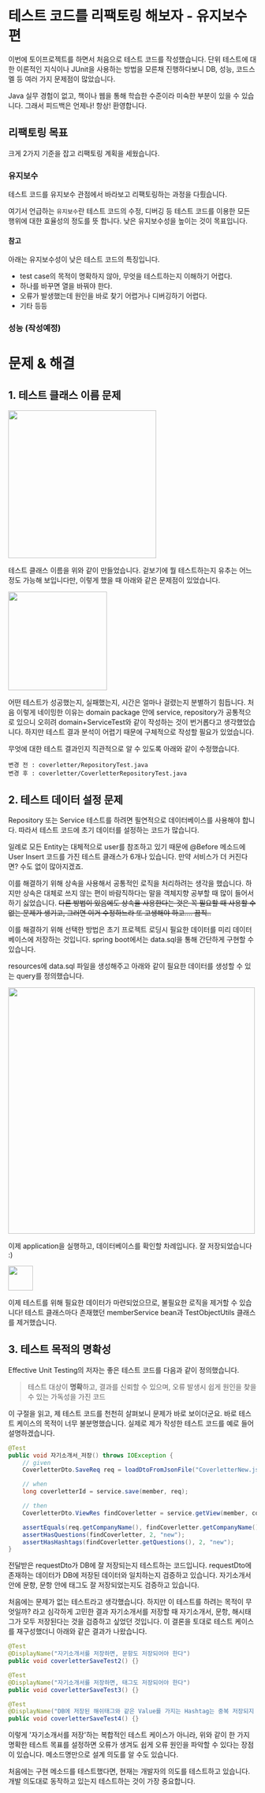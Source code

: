 # 테스트 코드를 리팩토링 해보자 - 유지보수편

이번에 토이프로젝트를 하면서 처음으로 테스트 코드를 작성했습니다. 단위 테스트에 대한 이론적인 지식이나 JUnit을 사용하는 방법을 모른채 진행하다보니 DB, 성능, 코드스멜 등 여러 가지 문제점이 많았습니다.

Java 실무 경험이 없고, 책이나 웹을 통해 학습한 수준이라 미숙한 부분이 있을 수 있습니다. 그래서 피드백은 언제나! 항상! 환영합니다.


## 리팩토링 목표

크게 2가지 기준을 잡고 리팩토링 계획을 세웠습니다. 

### 유지보수

테스트 코드를 유지보수 관점에서 바라보고 리팩토링하는 과정을 다뤘습니다. 

여기서 언급하는 `유지보수`란 테스트 코드의 수정, 디버깅 등 테스트 코드를 이용한 모든 행위에 대한 효율성의 정도를 뜻 합니다. 낮은 유지보수성을 높이는 것이 목표입니다.

#### 참고
아래는 유지보수성이 낮은 테스트 코드의 특징입니다.
- test case의 목적이 명확하지 않아, 무엇을 테스트하는지 이해하기 어렵다.
- 하나를 바꾸면 열을 바꿔야 한다.
- 오류가 발생했는데 원인을 바로 찾기 어렵거나 디버깅하기 어렵다.
- 기타 등등

### 성능 (작성예정)


# 문제 & 해결

## 1. 테스트 클래스 이름 문제

<img src="https://raw.githubusercontent.com/momentjin/study/master/resource/image/테스트코드리팩토링_1.png" height='300px'>

테스트 클래스 이름을 위와 같이 만들었습니다. 겉보기에 뭘 테스트하는지 유추는 어느 정도 가능해 보입니다만, 이렇게 했을 때 아래와 같은 문제점이 있었습니다.

<img src="https://raw.githubusercontent.com/momentjin/study/master/resource/image/테스트코드리팩토링_2.png" height='200px'>

어떤 테스트가 성공했는지, 실패했는지, 시간은 얼마나 걸렸는지 분별하기 힘듭니다. 처음 이렇게 네이밍한 이유는 domain package 안에 service, repository가 공통적으로 있으니 오히려 domain+ServiceTest와 같이 작성하는 것이 번거롭다고 생각했었습니다. 하지만 테스트 결과 분석이 어렵기 때문에 구체적으로 작성할 필요가 있었습니다.

무엇에 대한 테스트 결과인지 직관적으로 알 수 있도록 아래와 같이 수정했습니다.

```
변경 전 : coverletter/RepositoryTest.java 
변경 후 : coverletter/CoverletterRepositoryTest.java
```

## 2. 테스트 데이터 설정 문제

Repository 또는 Service 테스트를 하려면 필연적으로 데이터베이스를 사용해야 합니다. 따라서 테스트 코드에 초기 데이터를 설정하는 코드가 많습니다.

일례로 모든 Entity는 대체적으로 user를 참조하고 있기 때문에 @Before 메소드에 User Insert 코드를 가진 테스트 클래스가 6개나 있습니다. 만약 서비스가 더 커진다면? 수도 없이 많아지겠죠.

이를 해결하기 위해 상속을 사용해서 공통적인 로직을 처리하려는 생각을 했습니다. 하지만 상속은 대체로 쓰지 않는 편이 바람직하다는 말을 객체지향 공부할 때 많이 들어서 하기 싫었습니다. ~~다른 방법이 있음에도 상속을 사용한다는 것은 꼭 필요할 때 사용할 수 없는 문제가 생기고, 그러면 이거 수정하느라 또 고생해야 하고.... 끔직..~~

이를 해결하기 위해 선택한 방법은 초기 프로젝트 로딩시 필요한 데이터를 미리 데이터베이스에 저장하는 것입니다. spring boot에서는 data.sql을 통해 간단하게 구현할 수 있습니다.

resources에 data.sql 파일을 생성해주고 아래와 같이 필요한 데이터를 생성할 수 있는 query를 정의했습니다.

<img src="https://raw.githubusercontent.com/momentjin/study/master/resource/image/테스트코드리팩토링_4.png" height='500px'>

이제 application을 실행하고, 데이터베이스를 확인할 차례입니다. 잘 저장되었습니다 :)

<img src="https://raw.githubusercontent.com/momentjin/study/master/resource/image/테스트코드리팩토링_3.png" height='50px'>

이제 테스트를 위해 필요한 데이터가 마련되었으므로, 불필요한 로직을 제거할 수 있습니다! 테스트 클래스마다 존재했던 memberService bean과 TestObjectUtils 클래스를 제거했습니다.


## 3. 테스트 목적의 명확성 

Effective Unit Testing의 저자는 좋은 테스트 코드를 다음과 같이 정의했습니다.
> 테스트 대상이 **명확**하고, 결과를 신뢰할 수 있으며, 오류 발생시 쉽게 원인을 찾을 수 있는 가독성을 가진 코드

이 구절을 읽고, 제 테스트 코드를 천천히 살펴보니 문제가 바로 보이더군요. 바로 테스트 케이스의 목적이 너무 불분명했습니다. 실제로 제가 작성한 테스트 코드를 예로 들어 설명하겠습니다.


```java
@Test
public void 자기소개서_저장() throws IOException {
    // given
    CoverletterDto.SaveReq req = loadDtoFromJsonFile("CoverletterNew.json", CoverletterDto.SaveReq.class);

    // when
    long coverletterId = service.save(member, req);

    // then
    CoverletterDto.ViewRes findCoverletter = service.getView(member, coverletterId);

    assertEquals(req.getCompanyName(), findCoverletter.getCompanyName());
    assertHasQuestions(findCoverletter, 2, "new");
    assertHasHashtags(findCoverletter.getQuestions(), 2, "new");
}
```

전달받은 requestDto가 DB에 잘 저장되는지 테스트하는 코드입니다. requestDto에 존재하는 데이터가 DB에 저장된 데이터와 일치하는지 검증하고 있습니다. 자기소개서 안에 문항, 문항 안에 태그도 잘 저장되었는지도 검증하고 있습니다.

처음에는 문제가 없는 테스트라고 생각했습니다. 하지만 이 테스트를 하려는 목적이 무엇일까? 라고 심각하게 고민한 결과 자기소개서를 저장할 때 자기소개서, 문항, 해시태그가 모두 저장된다는 것을 검증하고 싶었던 것입니다. 이 결론을 토대로 테스트 케이스를 재구성했더니 아래와 같은 결과가 나왔습니다.

```java
@Test
@DisplayName("자기소개서를 저장하면, 문항도 저장되어야 한다")
public void coverletterSaveTest2() {}

@Test
@DisplayName("자기소개서를 저장하면, 태그도 저장되어야 한다")
public void coverletterSaveTest3() {}

@Test
@DisplayName("DB에 저장된 해쉬태그와 같은 Value를 가지는 Hashtag는 중복 저장되지 않는다")
public void coverletterSaveTest4() {}
```

이렇게 '자기소개서를 저장'하는 복합적인 테스트 케이스가 아니라, 위와 같이 한 가지 명확한 테스트 목표를 설정하면 오류가 생겨도 쉽게 오류 원인을 파악할 수 있다는 장점이 있습니다. 메소드명만으로 설계 의도를 알 수도 있습니다.

처음에는 구현 메소드를 테스트했다면, 현재는 개발자의 의도를 테스트하고 있습니다. 개발 의도대로 동작하고 있는지 테스트하는 것이 가장 중요합니다.

